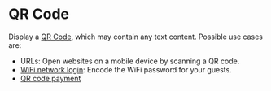 # QR Code

Display a [QR Code](https://en.wikipedia.org/wiki/QR_code), which may contain any text content. Possible use cases are:

- URLs: Open websites on a mobile device by scanning a QR code.
- [WiFi network login](https://qifi.org/): Encode the WiFi password for your guests.
- [QR code payment](https://en.wikipedia.org/wiki/QR_code_payment)
